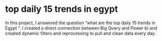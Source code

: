 #  top daily 15 trends in egypt

In this project, I answered the question “what are the top daily 15 trends in Egypt “. I created a direct connection between Big Query and Power bi and created dynamic filters and reprocessing to pull and clean data every day.

